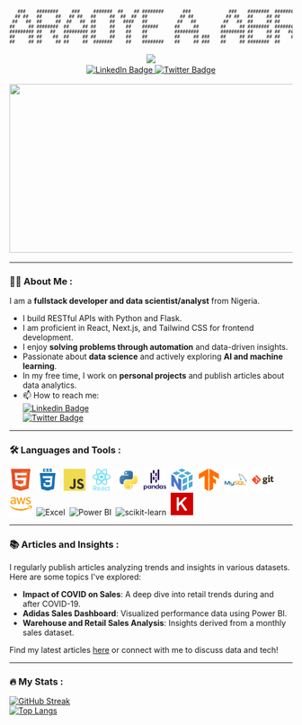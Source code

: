 <div id="header" align="center">
  <div> 

  <pre style="font-family: monospace; font-size: 8px;">
   ###    ########     ###     #######  ##    ## ########       ###              ###    ########  ########     ###    ##     ##    ###    ##     ## 
  ## ##   ##     ##   ## ##   ##     ##  ##  ##  ##            ## ##            ## ##   ##     ## ##     ##   ## ##   ##     ##   ## ##   ###   ### 
 ##   ##  ##     ##  ##   ##  ##     ##   ####   ##           ##   ##          ##   ##  ##     ## ##     ##  ##   ##  ##     ##  ##   ##  #### #### 
##     ## ########  ##     ## ##     ##    ##    ######      ##     ##        ##     ## ########  ########  ##     ## ######### ##     ## ## ### ## 
######### ##   ##   ######### ##     ##    ##    ##          #########        ######### ##     ## ##   ##   ######### ##     ## ######### ##     ## 
##     ## ##    ##  ##     ## ##     ##    ##    ##          ##     ## ###    ##     ## ##     ## ##    ##  ##     ## ##     ## ##     ## ##     ## 
##     ## ##     ## ##     ##  #######     ##    ########    ##     ## ###    ##     ## ########  ##     ## ##     ## ##     ## ##     ## ##     ## 
  </pre>
</div>

  <img src="https://media.giphy.com/media/M9gbBd9nbDrOTu1Mqx/giphy.gif" width="100"/>
  <div id="badges">
    <a href="https://linkedin.com/in/araoye-abraham-dev">
      <img src="https://img.shields.io/badge/LinkedIn-blue?style=for-the-badge&logo=linkedin&logoColor=white" alt="LinkedIn Badge"/>
    </a>
    <a href="https://twitter.com/Abgikcodez">
      <img src="https://img.shields.io/badge/Twitter-blue?style=for-the-badge&logo=twitter&logoColor=white" alt="Twitter Badge"/>
    </a>
    <br/>
    <img src="https://komarev.com/ghpvc/?username=abrokinla&style=flat-square&color=blue" alt=""/>
  </div>
</div>

<div align="center">
  <img src="https://media.giphy.com/media/dWesBcTLavkZuG35MI/giphy.gif" width="600" height="300">
</div>

---

### :man_technologist: About Me :

I am a **fullstack developer and data scientist/analyst** from Nigeria.  
- I build RESTful APIs with Python and Flask.  
- I am proficient in React, Next.js, and Tailwind CSS for frontend development.
- I enjoy **solving problems through automation** and data-driven insights.  
- Passionate about **data science** and actively exploring **AI and machine learning**.  
- In my free time, I work on **personal projects** and publish articles about data analytics.  
- :mailbox: How to reach me:  
  [![Linkedin Badge](https://img.shields.io/badge/-LinkedIn-blue?style=flat&logo=Linkedin&logoColor=white)](https://www.linkedin.com/in/araoye-abraham-dev)  
  [![Twitter Badge](https://img.shields.io/badge/Twitter-blue?style=flat&logo=twitter&logoColor=white)](https://twitter.com/Abgikcodez)  

---

### :hammer_and_wrench: Languages and Tools :

<div>
  <img src="https://github.com/devicons/devicon/blob/master/icons/html5/html5-original.svg" title="HTML5" alt="HTML" width="40" height="40"/>&nbsp;
  <img src="https://github.com/devicons/devicon/blob/master/icons/css3/css3-plain-wordmark.svg" title="CSS3" alt="CSS" width="40" height="40"/>&nbsp;
  <img src="https://github.com/devicons/devicon/blob/master/icons/javascript/javascript-original.svg" title="JavaScript" alt="JavaScript" width="40" height="40"/>&nbsp;
  <img src="https://github.com/devicons/devicon/blob/master/icons/react/react-original-wordmark.svg" title="React" alt="React" width="40" height="40"/>&nbsp;
  <img src="https://github.com/devicons/devicon/blob/master/icons/python/python-original.svg" title="Python" alt="Python" width="40" height="40"/>&nbsp;
  <img src="https://github.com/devicons/devicon/blob/master/icons/pandas/pandas-original-wordmark.svg" title="Pandas" alt="Pandas" width="40" height="40"/>&nbsp;
  <img src="https://github.com/devicons/devicon/blob/master/icons/numpy/numpy-original.svg" title="NumPy" alt="NumPy" width="40" height="40"/>&nbsp;
  <img src="https://github.com/devicons/devicon/blob/master/icons/tensorflow/tensorflow-original.svg" title="TensorFlow" alt="TensorFlow" width="40" height="40"/>&nbsp;
  <img src="https://github.com/devicons/devicon/blob/master/icons/mysql/mysql-original-wordmark.svg" title="MySQL" alt="SQL" width="40" height="40"/>&nbsp;
  <img src="https://github.com/devicons/devicon/blob/master/icons/git/git-original-wordmark.svg" title="Git" alt="Git" width="40" height="40"/>&nbsp;
  <img src="https://github.com/devicons/devicon/blob/master/icons/amazonwebservices/amazonwebservices-plain-wordmark.svg" title="AWS" alt="AWS" width="40" height="40"/>&nbsp;
  <img src="https://img.icons8.com/color/48/000000/microsoft-excel-2019.png" title="Excel" alt="Excel" width="40" height="40"/>&nbsp;
  <img src="https://img.icons8.com/color/48/000000/power-bi.png" title="Power BI" alt="Power BI" width="40" height="40"/>&nbsp;
  <img src="https://github.com/devicons/devicon/blob/master/icons/scikit-learn/scikit-learn-original-wordmark.svg" title="scikit-learn" alt="scikit-learn" width="40" height="40"/>&nbsp;
  <img src="https://github.com/devicons/devicon/blob/master/icons/keras/keras-original.svg" title="Keras" alt="Keras" width="40" height="40"/>
</div>

---

### :books: Articles and Insights :

I regularly publish articles analyzing trends and insights in various datasets. Here are some topics I've explored:  
- **Impact of COVID on Sales**: A deep dive into retail trends during and after COVID-19.  
- **Adidas Sales Dashboard**: Visualized performance data using Power BI.  
- **Warehouse and Retail Sales Analysis**: Insights derived from a monthly sales dataset.  

Find my latest articles [here](https://medium.com/@abrokinla/unlocking-sales-insight-a-deep-dive-into-2020-warehouse-retail-trends-4b919eea0791) or connect with me to discuss data and tech!

---

### :fire: My Stats :

[![GitHub Streak](http://github-readme-streak-stats.herokuapp.com?user=abrokinla&theme=dark&background=000000)](https://git.io/streak-stats)  
[![Top Langs](https://github-readme-stats.vercel.app/api/top-langs/?username=abrokinla&layout=compact&theme=vision-friendly-dark)](https://github.com/anuraghazra/github-readme-stats)
